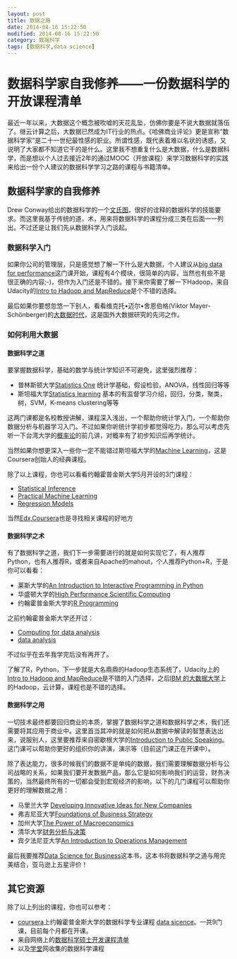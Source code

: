 ```yaml
---
layout: post
title: 数据之路
date: 2014-08-16 15:22:50
modified: 2014-08-16 15:22:50
category: 数据科学
tags: [数据科学,data science]
---
```



# 数据科学家自我修养——一份数据科学的开放课程清单

最近一年以来，大数据这个概念被吹嘘的天花乱坠，仿佛你要是不说大数据就落伍了。继云计算之后，大数据已然成为IT行业的热点。《哈佛商业评论》更是宣称“数据科学家”是二十一世纪最性感的职业。所谓性感，既代表着难以名状的诱惑，又说明了大家都不知道它干的是什么。这里我不想重复什么是大数据，什么是数据科学，而是想以个人过去接近2年的通过MOOC（开放课程）来学习数据科学的实践来给出一份个人建议的数据科学学习之路的课程与书籍清单。

## 数据科学家的自我修养

Drew Conway给出的数据科学的一个[文氏图](http://drewconway.com/zia/2013/3/26/the-data-science-venn-diagram)，很好的诠释的数据科学的技能要求。而这里我基于传统的道，术，用来将数据科学的课程分成三类在后面一一列出。不过还是让我们先从数据科学入门谈起。

### 数据科学入门

如果你公司的管理层，只是感觉想了解一下什么是大数据，个人建议从[big data for performance](https://www.open2study.com/courses/big-data-for-better-performance)这门课开始，课程有4个模块，很简单的内容，当然也有些不是很正确的内容;-)，但作为入门还是不错的。接下来你需要了解一下Hadoop，来自Udacity的[Intro to Hadoop and MapReduce](https://www.udacity.com/course/ud617)是个不错的选择。

最后如果你要想忽悠一下别人，看看维克托•迈尔•舍恩伯格(Viktor Mayer-Schönberger)的[大数据时代](http://book.douban.com/subject/20429677/)，这是国外大数据研究的先河之作。


### 如何利用大数据


#### 数据科学之道

要掌握数据科学，基础的数学与统计学知识不可避免，这里强烈推荐：

+ 普林斯顿大学[Statistics One](https://www.coursera.org/course/stats1) 统计学基础，假设检验，ANOVA，线性回归等等
+ 斯坦福大学[Statistics learning](https://class.stanford.edu/courses/HumanitiesScience/StatLearning/Winter2014/about) 基本的有监督学习介绍，回归，分类，聚类，树，SVM，K-means clustering等等

这两门课都是名校教授讲解，课程深入浅出，一个帮助你统计学入门，一个帮助你数据分析与机器学习入门。不过如果你听统计学初步都觉得吃力，那么可以考虑先听一下台湾大学的[概率论](https://www.coursera.org/course/prob)的前几讲，对概率有了初步知识后再学统计。

当然如果你想更深入一些你一定不能错过斯坦福大学的[Machine Learning](https://www.coursera.org/course/ml)，这是Coursera创始人的经典课程。

除了以上课程，你也可以看看约翰霍普金斯大学5月开设的3门课程：

+ [Statistical Inference](https://www.coursera.org/course/statinference)
+ [Practical Machine Learning](https://www.coursera.org/course/predmachlearn)
+ [Regression Models](https://www.coursera.org/course/regmods)

当然[Edx](http://www.edx.org),[Coursera](http://www.coursera.org)也是寻找相关课程的好地方

#### 数据科学之术

有了数据科学之道，我们下一步需要进行的就是如何实现它了，有人推荐Python，也有人推荐R，或者来自Apache的mahout，个人推荐Python+R，于是你可以看看：

+ 莱斯大学的[An Introduction to Interactive Programming in Python](https://www.coursera.org/course/interactivepython)
+ 华盛顿大学的[High Performance Scientific Computing](https://www.coursera.org/course/scicomp)
+ 约翰霍普金斯大学的[R Programming](https://www.coursera.org/course/rprog)

之前约翰霍普金斯大学还开过：

+ [Computing for data analysis](http://coursera.org)
+ [data analysis](http://coursera.org)

不过似乎在去年我学完后没有再开了。

了解了R，Python，下一步就是大名鼎鼎的Hadoop生态系统了，Udacity上的[Intro to Hadoop and MapReduce](https://www.udacity.com/course/ud617)是不错的入门选择，之后[IBM 的大数据大学](http://bigdatauniversity.com/)上的Hadoop，云计算，课程也是不错的选择。

#### 数据科学之用

一切技术最终都要回归商业的本质，掌握了数据科学之道和数据科学之术，我们还需要将其应用于商业中。这里首当其冲的就是如何把从数据中解读的智慧表达出来，说服别人，这里要推荐来自密歇根大学的[Introduction to Public Speaking](https://www.coursera.org/course/publicspeak)。这门课可以帮助你更好的组织你的讲演，演示等（目前这门课正在开课中）。

除了表达能力，很多时候我们的数据不是单纯的数据，我们需要理解数据分析与公司战略的关系，如果我们要开发数据产品，那么它是如何影响我们的运营，财务决策的，当然最终所有的一切都会受到宏观经济的影响，以下的几门课程可以帮助你更好的理解数据之用：

+ 马里兰大学 [Developing Innovative Ideas for New Companies](https://www.coursera.org/course/innovativeideas)
+ 弗吉尼亚大学[Foundations of Business Strategy](https://www.coursera.org/course/strategy101)
+ 加州大学[The Power of Macroeconomics](https://www.coursera.org/course/ucimacroeconomics)
+ 清华大学[财务分析与决策](http://www.xuetangx.com/courses/TsinghuaX/80512073_2014_1X/_2014_/about)
+ 宾夕法尼亚大学[An Introduction to Operations Management](https://www.coursera.org/course/operations)

最后我要推荐[Data Science for Business](http://www.amazon.com/Data-Science-Business-data-analytic-thinking/dp/1449361323)这本书，这本书将数据科学之道与用完美结合，亚马逊上五星评价！

## 其它资源

除了以上列出的课程，你也可以参考：

+ [coursera](www.coursera.org)上约翰霍普金斯大学的数据科学专业课程 [data sicence](https://www.coursera.org/specialization/jhudatascience/1?utm_medium=catalogSpec)。一共9门课，目前每个月都在开课。
+ 来自网络上的[数据科学硕士开发课程清单](http://datasciencemasters.org/)
+ 以及[学堂](http://www.xuetangx.com/knowledge/2/)网收集的数据科学课程



